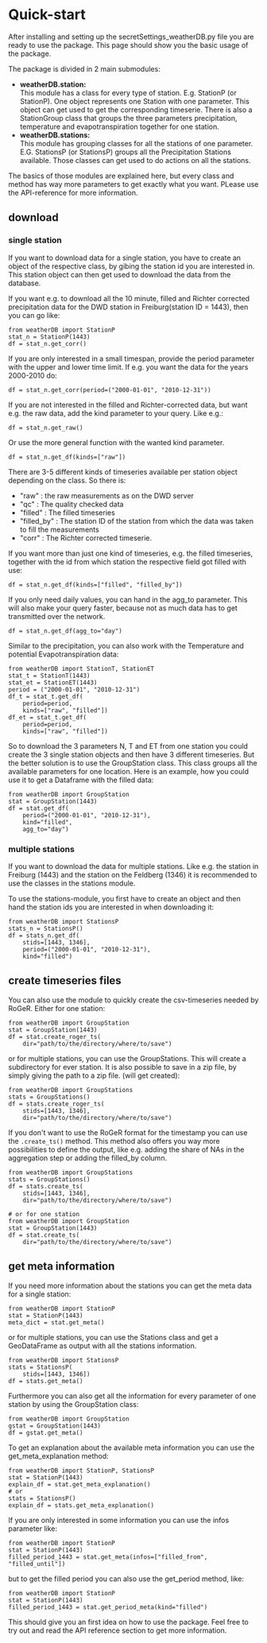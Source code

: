 # Quick-start

After installing and setting up the secretSettings_weatherDB.py file you are ready to use the package.
This page should show you the basic usage of the package.

The package is divided in 2 main submodules: 
- **weatherDB.station:**<br>
  This module has a class for every type of station. E.g. StationP (or StationP).
  One object represents one Station with one parameter.
  This object can get used to get the corresponding timeserie.
  There is also a StationGroup class that groups the three parameters precipitation, temperature and evapotranspiration together for one station.
- **weatherDB.stations:**<br>
  This module has grouping classes for all the stations of one parameter. E.G. StationsP (or StationsP) groups all the Precipitation Stations available.
  Those classes can get used to do actions on all the stations.

The basics of those modules are explained here, but every class and method has way more parameters to get exactly what you want. PLease use the API-reference for more information.

## download 
### single station

If you want to download data for a single station, you have to create an object of the respective class, by gibing the station id you are interested in. This station object can then get used to download the data from the database. 

If you want e.g. to download all the 10 minute, filled and Richter corrected precipitation data for the DWD station in Freiburg(station ID = 1443), then you can go like:

```
from weatherDB import StationP
stat_n = StationP(1443)
df = stat_n.get_corr()
```

If you are only interested in a small timespan, provide the period parameter with the upper and lower time limit. If e.g. you want the data for the years 2000-2010 do:
```
df = stat_n.get_corr(period=("2000-01-01", "2010-12-31"))
```

If you are not interested in the filled and Richter-corrected data, but want e.g. the raw data, add the kind parameter to your query. Like e.g.:
```
df = stat_n.get_raw()
```
Or use the more general function with the wanted kind parameter. 
```
df = stat_n.get_df(kinds=["raw"])
```
There are 3-5 different kinds of timeseries available per station object depending on the class. 
So there is:
- "raw" : the raw measurements as on the DWD server
- "qc"  : The quality checked data
- "filled" : The filled timeseries
- "filled_by" : The station ID of the station from which the data was taken to fill the measurements
- "corr"    : The Richter corrected timeserie.

If you want more than just one kind of timeseries, e.g. the filled timeseries, together with the id from which station the respective field got filled with use:
```
df = stat_n.get_df(kinds=["filled", "filled_by"])
```

If you only need daily values, you can hand in the agg_to parameter. This will also make your query faster, because not as much data has to get transmitted over the network.
```
df = stat_n.get_df(agg_to="day")
```

Similar to the precipitation, you can also work with the Temperature and potential Evapotranspiration data:
```
from weatherDB import StationT, StationET
stat_t = StationT(1443)
stat_et = StationET(1443)
period = ("2000-01-01", "2010-12-31")
df_t = stat_t.get_df(
    period=period, 
    kinds=["raw", "filled"])
df_et = stat_t.get_df(
    period=period, 
    kinds=["raw", "filled"])
```

So to download the 3 parameters N, T and ET from one station you could create the 3 single station objects and then have 3 different timeseries. But the better solution is to use the GroupStation class. This class groups all the available parameters for one location. Here is an example, how you could use it to get a Dataframe with the filled data:
```
from weatherDB import GroupStation
stat = GroupStation(1443)
df = stat.get_df(
    period=("2000-01-01", "2010-12-31"),
    kind="filled",
    agg_to="day")
```

### multiple stations
If you want to download the data for multiple stations. Like e.g. the station in Freiburg (1443) and the station on the Feldberg (1346) it is recommended to use the classes in the stations module.

To use the stations-module, you first have to create an object and then hand the station ids you are interested in when downloading it:
```
from weatherDB import StationsP
stats_n = StationsP()
df = stats_n.get_df(
    stids=[1443, 1346],
    period=("2000-01-01", "2010-12-31"),
    kind="filled")
```

## create timeseries files
You can also use the module to quickly create the csv-timeseries needed by RoGeR. Either for one station:

```
from weatherDB import GroupStation
stat = GroupStation(1443)
df = stat.create_roger_ts(
    dir="path/to/the/directory/where/to/save")
```

or for multiple stations, you can use the GroupStations. This will create a subdirectory for ever station. It is also possible to save in a zip file, by simply giving the path to a zip file. (will get created):

```
from weatherDB import GroupStations
stats = GroupStations()
df = stats.create_roger_ts(
    stids=[1443, 1346],
    dir="path/to/the/directory/where/to/save")
```
If you don't want to use the RoGeR format for the timestamp you can use the `.create_ts()` method. This method also offers you way more possibilities to define the output, like e.g. adding the share of NAs in the aggregation step or adding the filled_by column.

```
from weatherDB import GroupStations
stats = GroupStations()
df = stats.create_ts(
    stids=[1443, 1346],
    dir="path/to/the/directory/where/to/save")

# or for one station
from weatherDB import GroupStation
stat = GroupStation(1443)
df = stat.create_ts(
    dir="path/to/the/directory/where/to/save")
```

## get meta information
If you need more information about the stations you can get the meta data for a single station:

```
from weatherDB import StationP
stat = StationP(1443)
meta_dict = stat.get_meta()
```

or for multiple stations, you can use the Stations class and get a GeoDataFrame as output with all the stations information. 

```
from weatherDB import StationsP
stats = StationsP(
    stids=[1443, 1346])
df = stats.get_meta()
```

Furthermore you can also get all the information for every parameter of one station by using the GroupStation class:
```
from weatherDB import GroupStation
gstat = GroupStation(1443)
df = gstat.get_meta()
```

To get an explanation about the available meta information you can use the get_meta_explanation method:
```
from weatherDB import StationP, StationsP
stat = StationP(1443)
explain_df = stat.get_meta_explanation()
# or
stats = StationsP()
explain_df = stats.get_meta_explanation()
```

If you are only interested in some information you can use the infos parameter like:
```
from weatherDB import StationP
stat = StationP(1443)
filled_period_1443 = stat.get_meta(infos=["filled_from", "filled_until"])
```
but to get the filled period you can also use the get_period method, like:
```
from weatherDB import StationP
stat = StationP(1443)
filled_period_1443 = stat.get_period_meta(kind="filled")
```

This should give you an first idea on how to use the package. Feel free to try out and read the API reference section to get more information.

